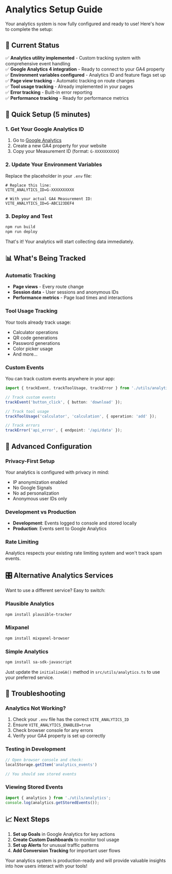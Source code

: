 # Analytics Setup Guide

Your analytics system is now fully configured and ready to use! Here's how to complete the setup:

## 🎯 Current Status

✅ **Analytics utility implemented** - Custom tracking system with comprehensive event handling  
✅ **Google Analytics 4 integration** - Ready to connect to your GA4 property  
✅ **Environment variables configured** - Analytics ID and feature flags set up  
✅ **Page view tracking** - Automatic tracking on route changes  
✅ **Tool usage tracking** - Already implemented in your pages  
✅ **Error tracking** - Built-in error reporting  
✅ **Performance tracking** - Ready for performance metrics  

## 🚀 Quick Setup (5 minutes)

### 1. Get Your Google Analytics ID

1. Go to [Google Analytics](https://analytics.google.com/)
2. Create a new GA4 property for your website
3. Copy your Measurement ID (format: `G-XXXXXXXXXX`)

### 2. Update Your Environment Variables

Replace the placeholder in your `.env` file:

```env
# Replace this line:
VITE_ANALYTICS_ID=G-XXXXXXXXXX

# With your actual GA4 Measurement ID:
VITE_ANALYTICS_ID=G-ABC123DEF4
```

### 3. Deploy and Test

```bash
npm run build
npm run deploy
```

That's it! Your analytics will start collecting data immediately.

## 📊 What's Being Tracked

### Automatic Tracking
- **Page views** - Every route change
- **Session data** - User sessions and anonymous IDs
- **Performance metrics** - Page load times and interactions

### Tool Usage Tracking
Your tools already track usage:
- Calculator operations
- QR code generations
- Password generations
- Color picker usage
- And more...

### Custom Events
You can track custom events anywhere in your app:

```typescript
import { trackEvent, trackToolUsage, trackError } from './utils/analytics';

// Track custom events
trackEvent('button_click', { button: 'download' });

// Track tool usage
trackToolUsage('calculator', 'calculation', { operation: 'add' });

// Track errors
trackError('api_error', { endpoint: '/api/data' });
```

## 🔧 Advanced Configuration

### Privacy-First Setup
Your analytics is configured with privacy in mind:
- IP anonymization enabled
- No Google Signals
- No ad personalization
- Anonymous user IDs only

### Development vs Production
- **Development**: Events logged to console and stored locally
- **Production**: Events sent to Google Analytics

### Rate Limiting
Analytics respects your existing rate limiting system and won't track spam events.

## 🎛️ Alternative Analytics Services

Want to use a different service? Easy to switch:

### Plausible Analytics
```bash
npm install plausible-tracker
```

### Mixpanel
```bash
npm install mixpanel-browser
```

### Simple Analytics
```bash
npm install sa-sdk-javascript
```

Just update the `initializeGA()` method in `src/utils/analytics.ts` to use your preferred service.

## 🐛 Troubleshooting

### Analytics Not Working?
1. Check your `.env` file has the correct `VITE_ANALYTICS_ID`
2. Ensure `VITE_ANALYTICS_ENABLED=true`
3. Check browser console for any errors
4. Verify your GA4 property is set up correctly

### Testing in Development
```javascript
// Open browser console and check:
localStorage.getItem('analytics_events')

// You should see stored events
```

### Viewing Stored Events
```javascript
import { analytics } from './utils/analytics';
console.log(analytics.getStoredEvents());
```

## 📈 Next Steps

1. **Set up Goals** in Google Analytics for key actions
2. **Create Custom Dashboards** to monitor tool usage
3. **Set up Alerts** for unusual traffic patterns
4. **Add Conversion Tracking** for important user flows

Your analytics system is production-ready and will provide valuable insights into how users interact with your tools!
